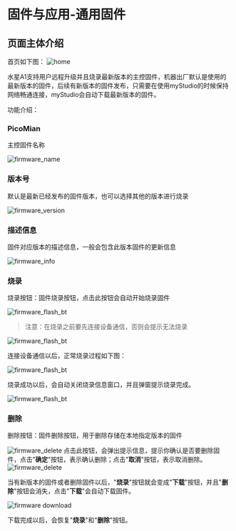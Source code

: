 # 固件与应用-通用固件

## 页面主体介绍

首页如下图：
![home](../resources/3-firmware/1-currency/en/firmware_main.png)

水星A1支持用户远程升级并且烧录最新版本的主控固件，机器出厂默认是使用的最新版本的固件，后续有新版本的固件发布，只需要在使用myStudio的时候保持网络畅通连接，myStudio会自动下载最新版本的固件。

功能介绍：

### PicoMian

主控固件名称

![firmware_name](../resources/3-firmware/1-currency/en/firmware_main_1.png)

### 版本号

默认是最新已经发布的固件版本，也可以选择其他的版本进行烧录

![firmware_version](../resources/3-firmware/1-currency/en/firmware_main_2.png)

### 描述信息

固件对应版本的描述信息，一般会包含此版本固件的更新信息

![firmware_info](../resources/3-firmware/1-currency/en/firmware_main_3.png)

### 烧录

烧录按钮：固件烧录按钮，点击此按钮会自动开始烧录固件

![firmware_flash_bt](../resources/3-firmware/1-currency/en/firmware_main_flash_bt_en.png)

> 注意：在烧录之前要先连接设备通信，否则会提示无法烧录

![firmware_flash_bt](../resources/3-firmware/1-currency/en/firmware_main_flash_tip_1.png)

连接设备通信以后，正常烧录过程如下图：

![firmware_flash_bt](../resources/3-firmware/1-currency/en/firmware_main_flash_win.png)

烧录成功以后，会自动关闭烧录信息窗口，并且弹窗提示烧录完成。

![firmware_flash_bt](../resources/3-firmware/1-currency/en/firmware_main_flash_succ.png)

### **删除**

删除按钮：固件删除按钮，用于删除存储在本地指定版本的固件

![firmware_delete](../resources/3-firmware/1-currency/en/firmware_main_delect_bt.png)
点击此按钮，会弹出提示信息，提示你确认是否要删除固件，点击"**确定**"按钮，表示确认删除；点击"**取消**"按钮，表示取消删除。
![firmware_delete](../resources/3-firmware/1-currency/en/firmware_main_flash_delect_bt.png)

当有新版本的固件或者删除固件以后，"**烧录**"按钮就会变成"**下载**"按钮，并且"**删除**"按钮会消失，点击"**下载**"会自动下载固件。

![firmware download](../resources/3-firmware/1-currency/en/firmware_downloading.png)

下载完成以后，会恢复"**烧录**"和"**删除**"按钮。
